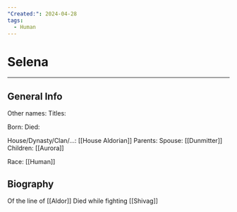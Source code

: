 ```yaml
---
"Created:": 2024-04-28
tags:
  - Human
---
```


# Selena
---

## General Info

Other names:
Titles:

Born:
Died:

House/Dynasty/Clan/...: [[House Aldorian]]
Parents:
Spouse: [[Dunmitter]] 
Children: [[Aurora]] 

Race: [[Human]] 



## Biography

Of the line of [[Aldor]]
Died while fighting [[Shivag]] 